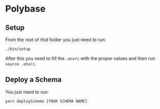 # Polybase

## Setup

From the root of thid folder you just need to run:

`./bin/setup`

After this you need to fill the `.envrc` with the proper values and then run `source .envrc`.

## Deploy a Schema

You just need to run:

`yarn deploySchema [YOUR SCHEMA NAME]`
